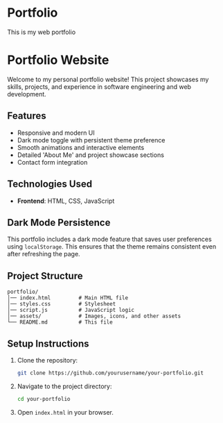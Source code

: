 # Portfolio
This is my web portfolio

# Portfolio Website

Welcome to my personal portfolio website! This project showcases my skills, projects, and experience in software engineering and web development.

## Features
- Responsive and modern UI
- Dark mode toggle with persistent theme preference
- Smooth animations and interactive elements
- Detailed 'About Me' and project showcase sections
- Contact form integration

## Technologies Used
- **Frontend**: HTML, CSS, JavaScript

## Dark Mode Persistence
This portfolio includes a dark mode feature that saves user preferences using `localStorage`. This ensures that the theme remains consistent even after refreshing the page.

## Project Structure
```
portfolio/
│── index.html         # Main HTML file
│── styles.css         # Stylesheet
│── script.js          # JavaScript logic
│── assets/            # Images, icons, and other assets
└── README.md          # This file
```

## Setup Instructions
1. Clone the repository:
   ```sh
   git clone https://github.com/yourusername/your-portfolio.git
   ```
2. Navigate to the project directory:
   ```sh
   cd your-portfolio
   ```
3. Open `index.html` in your browser.
